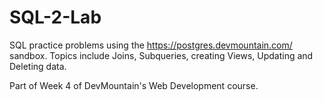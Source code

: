 # SQL-2-Lab
SQL practice problems using the https://postgres.devmountain.com/ sandbox. Topics include Joins, Subqueries, creating Views, Updating and Deleting data.

Part of Week 4 of DevMountain's Web Development course.